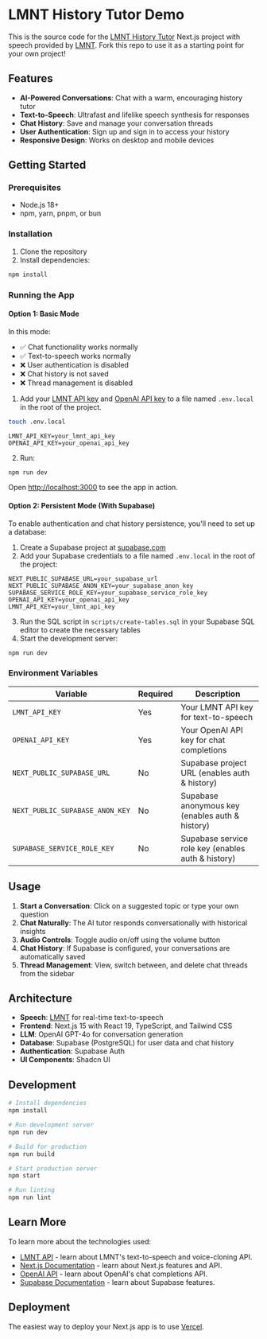 # LMNT History Tutor Demo

This is the source code for the [LMNT History Tutor](https://lmnt-chat-tutor.vercel.app/) Next.js project with speech provided by [LMNT](https://lmnt.com). Fork this repo to use it as a starting point for your own project!

## Features

- **AI-Powered Conversations**: Chat with a warm, encouraging history tutor
- **Text-to-Speech**: Ultrafast and lifelike speech synthesis for responses
- **Chat History**: Save and manage your conversation threads
- **User Authentication**: Sign up and sign in to access your history
- **Responsive Design**: Works on desktop and mobile devices

## Getting Started

### Prerequisites

- Node.js 18+
- npm, yarn, pnpm, or bun

### Installation

1. Clone the repository
2. Install dependencies:

```bash
npm install
```

### Running the App

#### Option 1: Basic Mode

In this mode:

- ✅ Chat functionality works normally
- ✅ Text-to-speech works normally
- ❌ User authentication is disabled
- ❌ Chat history is not saved
- ❌ Thread management is disabled

1. Add your [LMNT API key](https://app.lmnt.com/account) and [OpenAI API key](https://platform.openai.com/account/api-keys) to a file named `.env.local` in the root of the project.

```bash
touch .env.local
```

```env
LMNT_API_KEY=your_lmnt_api_key
OPENAI_API_KEY=your_openai_api_key
```

2. Run:

```bash
npm run dev
```

Open [http://localhost:3000](http://localhost:3000) to see the app in action.

#### Option 2: Persistent Mode (With Supabase)

To enable authentication and chat history persistence, you'll need to set up a database:

1. Create a Supabase project at [supabase.com](https://supabase.com)
2. Add your Supabase credentials to a file named `.env.local` in the root of the project:

```env
NEXT_PUBLIC_SUPABASE_URL=your_supabase_url
NEXT_PUBLIC_SUPABASE_ANON_KEY=your_supabase_anon_key
SUPABASE_SERVICE_ROLE_KEY=your_supabase_service_role_key
OPENAI_API_KEY=your_openai_api_key
LMNT_API_KEY=your_lmnt_api_key
```

3. Run the SQL script in `scripts/create-tables.sql` in your Supabase SQL editor to create the necessary tables
4. Start the development server:

```bash
npm run dev
```

### Environment Variables

| Variable                        | Required | Description                                        |
| ------------------------------- | -------- | -------------------------------------------------- |
| `LMNT_API_KEY`                  | Yes      | Your LMNT API key for text-to-speech               |
| `OPENAI_API_KEY`                | Yes      | Your OpenAI API key for chat completions           |
| `NEXT_PUBLIC_SUPABASE_URL`      | No       | Supabase project URL (enables auth & history)      |
| `NEXT_PUBLIC_SUPABASE_ANON_KEY` | No       | Supabase anonymous key (enables auth & history)    |
| `SUPABASE_SERVICE_ROLE_KEY`     | No       | Supabase service role key (enables auth & history) |

## Usage

1. **Start a Conversation**: Click on a suggested topic or type your own question
2. **Chat Naturally**: The AI tutor responds conversationally with historical insights
3. **Audio Controls**: Toggle audio on/off using the volume button
4. **Chat History**: If Supabase is configured, your conversations are automatically saved
5. **Thread Management**: View, switch between, and delete chat threads from the sidebar

## Architecture

- **Speech**: [LMNT](https://lmnt.com) for real-time text-to-speech
- **Frontend**: Next.js 15 with React 19, TypeScript, and Tailwind CSS
- **LLM**: OpenAI GPT-4o for conversation generation
- **Database**: Supabase (PostgreSQL) for user data and chat history
- **Authentication**: Supabase Auth
- **UI Components**: Shadcn UI

## Development

```bash
# Install dependencies
npm install

# Run development server
npm run dev

# Build for production
npm run build

# Start production server
npm start

# Run linting
npm run lint
```

## Learn More

To learn more about the technologies used:

- [LMNT API](https://docs.lmnt.com/) - learn about LMNT's text-to-speech and voice-cloning API.
- [Next.js Documentation](https://nextjs.org/docs) - learn about Next.js features and API.
- [OpenAI API](https://platform.openai.com/docs) - learn about OpenAI's chat completions API.
- [Supabase Documentation](https://supabase.com/docs) - learn about Supabase features.

## Deployment

The easiest way to deploy your Next.js app is to use [Vercel](https://vercel.com/new?utm_medium=default-template&filter=next.js&utm_source=create-next-app&utm_campaign=create-next-app-readme).
